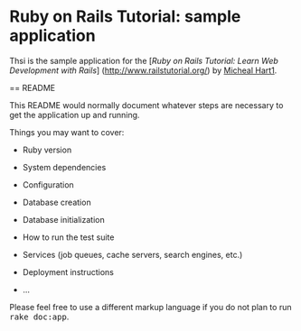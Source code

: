 # Ruby on Rails Tutorial: sample application

Thsi is the sample application for the
[*Ruby on Rails Tutorial:
Learn Web Development with Rails*] (http://www.railstutorial.org/)
by [Micheal Hart1](http://www.michaelhart1.com/).


== README

This README would normally document whatever steps are necessary to get the
application up and running.

Things you may want to cover:

* Ruby version

* System dependencies

* Configuration

* Database creation

* Database initialization

* How to run the test suite

* Services (job queues, cache servers, search engines, etc.)

* Deployment instructions

* ...


Please feel free to use a different markup language if you do not plan to run
<tt>rake doc:app</tt>.

